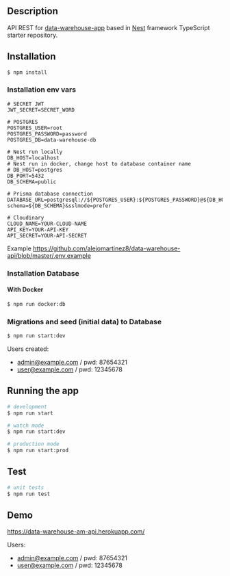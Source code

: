 ## Description

API REST for [data-warehouse-app](https://github.com/alejomartinez8/data-warehouse-app) based in [Nest](https://github.com/nestjs/nest) framework TypeScript starter repository.

## Installation

```bash
$ npm install
```

### Installation env vars

```
# SECRET JWT
JWT_SECRET=SECRET_WORD

# POSTGRES
POSTGRES_USER=root
POSTGRES_PASSWORD=password
POSTGRES_DB=data-warehouse-db

# Nest run locally
DB_HOST=localhost
# Nest run in docker, change host to database container name
# DB_HOST=postgres
DB_PORT=5432
DB_SCHEMA=public

# Prisma database connection
DATABASE_URL=postgresql://${POSTGRES_USER}:${POSTGRES_PASSWORD}@${DB_HOST}:${DB_PORT}/${POSTGRES_DB}?schema=${DB_SCHEMA}&sslmode=prefer

# Cloudinary
CLOUD_NAME=YOUR-CLOUD-NAME
API_KEY=YOUR-API-KEY
API_SECRET=YOUR-API-SECRET

```
Example https://github.com/alejomartinez8/data-warehouse-api/blob/master/.env.example

### Installation Database

#### With Docker

```bash
$ npm run docker:db
```

### Migrations and seed (initial data) to Database

```bash
$ npm run start:dev
```

Users created:

- admin@example.com / pwd: 87654321
- user@example.com / pwd: 12345678

## Running the app

```bash
# development
$ npm run start

# watch mode
$ npm run start:dev

# production mode
$ npm run start:prod
```

## Test

```bash
# unit tests
$ npm run test
```

## Demo

https://data-warehouse-am-api.herokuapp.com/

Users:

- admin@example.com / pwd: 87654321
- user@example.com / pwd: 12345678
